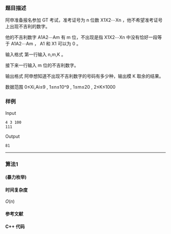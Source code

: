 ### 题目描述

阿申准备报名参加 GT 考试，准考证号为  n  位数  X1X2⋯Xn ，他不希望准考证号上出现不吉利的数字。

他的不吉利数字  A1A2⋯Am  有  m  位，不出现是指  X1X2⋯Xn  中没有恰好一段等于  A1A2⋯Am ， A1  和  X1  可以为  0 。

输入格式
第一行输入  n,m,K 。

接下来一行输入  m  位的不吉利数字。

输出格式
阿申想知道不出现不吉利数字的号码有多少种，输出模  K  取余的结果。

数据范围
0≤Xi,Ai≤9 ,
1≤n≤10^9 ,
1≤m≤20 ,
2≤K≤1000 

### 样例

Input

```
4 3 100 
111
```

Output

```
81
```

----------

### 算法1
#### (暴力枚举)


#### 时间复杂度

$O(n)$

#### 参考文献

#### C++ 代码

``` cpp

```